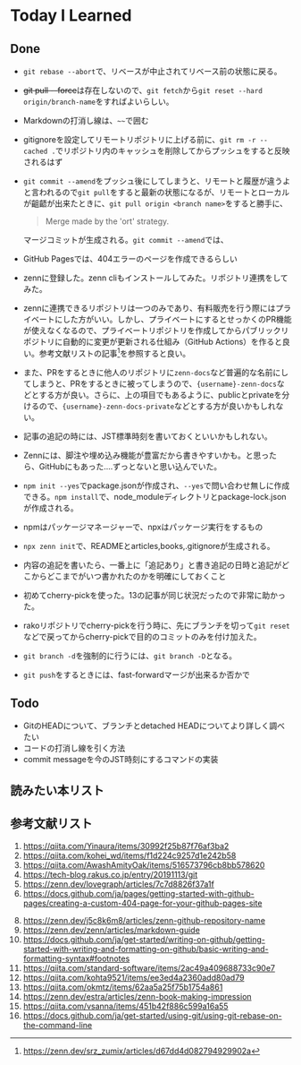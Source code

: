 # Today I Learned

## Done
- `git rebase --abort`で、リベースが中止されてリベース前の状態に戻る。
- ~~git pull --force~~は存在しないので、`git fetch`から`git reset --hard origin/branch-name`をすればよいらしい。
- Markdownの打消し線は、`~~`で囲む
- gitignoreを設定してリモートリポジトリに上げる前に、`git rm -r --cached .`でリポジトリ内のキャッシュを削除してからプッシュをすると反映されるはず
- `git commit --amend`をプッシュ後にしてしまうと、リモートと履歴が違うよと言われるので`git pull`をすると最新の状態になるが、リモートとローカルが齟齬が出来たときに、`git pull origin <branch name>`をすると勝手に、
  > Merge made by the 'ort' strategy.
 
    マージコミットが生成される。`git commit --amend`では、
- GitHub Pagesでは、404エラーのページを作成できるらしい
- zennに登録した。zenn cliもインストールしてみた。リポジトリ連携をしてみた。
- zennに連携できるリポジトリは一つのみであり、有料販売を行う際にはプライベートにした方がいい。しかし、プライベートにするとせっかくのPR機能が使えなくなるので、プライベートリポジトリを作成してからパブリックリポジトリに自動的に変更が更新される仕組み（GitHub Actions）を作ると良い。参考文献リストの記事[^1]を参照すると良い。
- また、PRをするときに他人のリポジトリに`zenn-docs`など普遍的な名前にしてしまうと、PRをするときに被ってしまうので、`{username}-zenn-docs`などとする方が良い。さらに、上の項目でもあるように、publicとprivateを分けるので、`{username}-zenn-docs-private`などとする方が良いかもしれない。
- 記事の追記の時には、JST標準時刻を書いておくといいかもしれない。
- Zennには、脚注や埋め込み機能が豊富だから書きやすいかも。と思ったら、GitHubにもあった....ずっとないと思い込んでいた。
- `npm init --yes`でpackage.jsonが作成され、`--yes`で問い合わせ無しに作成できる。`npm install`で、node_moduleディレクトリとpackage-lock.jsonが作成される。
- npmはパッケージマネージャーで、npxはパッケージ実行をするもの
- `npx zenn init`で、READMEとarticles,books,.gitignoreが生成される。
- 内容の追記を書いたら、一番上に「追記あり」と書き追記の日時と追記がどこからどこまでがいつ書かれたのかを明確にしておくこと
- 初めてcherry-pickを使った。13の記事が同じ状況だったので非常に助かった。
- rakoリポジトリでcherry-pickを行う時に、先にブランチを切って`git reset`などで戻ってからcherry-pickで目的のコミットのみを付け加えた。
- `git branch -d`を強制的に行うには、`git branch -D`となる。
- `git push`をするときには、fast-forwardマージが出来るか否かで

## Todo
- GitのHEADについて、ブランチとdetached HEADについてより詳しく調べたい
- コードの打消し線を引く方法
- commit messageを今のJST時刻にするコマンドの実装

## 読みたい本リスト

## 参考文献リスト
1. https://qiita.com/Yinaura/items/30992f25b87f76af3ba2
2. https://qiita.com/kohei_wd/items/f1d224c9257d1e242b58
3. https://qiita.com/AwashAmityOak/items/516573796cb8bb578620
4. https://tech-blog.rakus.co.jp/entry/20191113/git
5. https://zenn.dev/lovegraph/articles/7c7d8826f37a1f
6. https://docs.github.com/ja/pages/getting-started-with-github-pages/creating-a-custom-404-page-for-your-github-pages-site
[^1]: https://zenn.dev/srz_zumix/articles/d67dd4d082794929902a
8. https://zenn.dev/j5c8k6m8/articles/zenn-github-repository-name
9. https://zenn.dev/zenn/articles/markdown-guide
10. https://docs.github.com/ja/get-started/writing-on-github/getting-started-with-writing-and-formatting-on-github/basic-writing-and-formatting-syntax#footnotes
11. https://qiita.com/standard-software/items/2ac49a409688733c90e7
12. https://qiita.com/kohta9521/items/ee3ed4a2360add80ad79
13. https://qiita.com/okmtz/items/62aa5a25f75b1754a861
14. https://zenn.dev/estra/articles/zenn-book-making-impression
15. https://qiita.com/vsanna/items/451b42f886c599a16a55
16. https://docs.github.com/ja/get-started/using-git/using-git-rebase-on-the-command-line